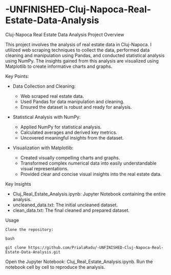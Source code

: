 # -UNFINISHED-Cluj-Napoca-Real-Estate-Data-Analysis

Cluj-Napoca Real Estate Data Analysis Project
Overview

This project involves the analysis of real estate data in Cluj-Napoca. I utilized web scraping techniques to collect the data, performed data cleaning and manipulation using Pandas, and conducted statistical analysis using NumPy. The insights gained from this analysis are visualized using Matplotlib to create informative charts and graphs.

Key Points:
    
- Data Collection and Cleaning:
  - Web scraped real estate data.
  - Used Pandas for data manipulation and cleaning.
  - Ensured the dataset is robust and ready for analysis.
          
- Statistical Analysis with NumPy:
  - Applied NumPy for statistical analysis.
  - Calculated averages and derived key metrics.
  - Uncovered meaningful insights from the dataset.
        
- Visualization with Matplotlib:
  - Created visually compelling charts and graphs.
  - Transformed complex numerical data into easily understandable visual representations.
  - Provided clear and concise visual insights into the real estate data.

Key Insights

  - Cluj_Real_Estate_Analysis.ipynb: Jupyter Notebook containing the entire analysis.
  - uncleaned_data.txt: The initial uncleaned dataset.
  - clean_data.txt: The final cleaned and prepared dataset.

Usage

    Clone the repository:

    bash

    git clone https://github.com/PrialaRadu/-UNFINISHED-Cluj-Napoca-Real-Estate-Data-Analysis.git

Open the Jupyter Notebook: Cluj_Real_Estate_Analysis.ipynb.
Run the notebook cell by cell to reproduce the analysis.
